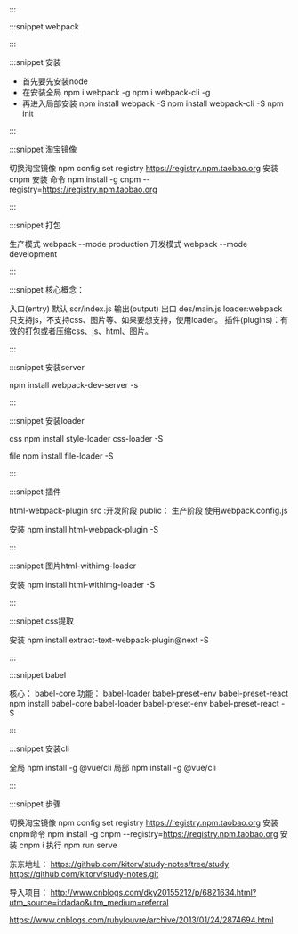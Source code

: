 :::

:::snippet webpack

:::

:::snippet 安装

- 首先要先安装node
- 在安装全局
  npm i webpack -g
  npm i webpack-cli -g
- 再进入局部安装
  npm install webpack -S
  npm install webpack-cli -S
  npm init

:::

:::snippet 淘宝镜像

切换淘宝镜像
npm config set registry https://registry.npm.taobao.org
安装 cnpm
安装 命令 npm install -g cnpm --registry=https://registry.npm.taobao.org

:::

:::snippet 打包

生产模式
webpack  --mode production
开发模式
webpack  --mode development

:::

:::snippet 核心概念：

入口(entry) 默认 scr/index.js
输出(output) 出口 des/main.js
loader:webpack只支持js，不支持css、图片等、如果要想支持，使用loader。
插件(plugins)：有效的打包或者压缩css、js、html、图片。

:::

:::snippet 安装server

npm install webpack-dev-server -s

:::

:::snippet 安装loader

css
npm install style-loader css-loader -S

file
npm install file-loader -S

:::

:::snippet 插件

html-webpack-plugin
src :开发阶段
public： 生产阶段
使用webpack.config.js

安装
npm install html-webpack-plugin -S

:::

:::snippet 图片html-withimg-loader

安装
npm install html-withimg-loader -S

:::

:::snippet css提取

安装
npm install extract-text-webpack-plugin@next -S

:::

:::snippet babel

核心： babel-core
功能：
babel-loader
babel-preset-env
babel-preset-react
npm install  babel-core babel-loader  babel-preset-env babel-preset-react -S

:::

:::snippet 安装cli

全局
npm install -g @vue/cli
局部
npm install -g @vue/cli

:::

:::snippet 步骤

切换淘宝镜像
npm config set registry https://registry.npm.taobao.org
安装cnpm命令
npm install -g cnpm --registry=https://registry.npm.taobao.org
安装
cnpm i
执行
npm run serve

东东地址：
https://github.com/kitorv/study-notes/tree/study
https://github.com/kitorv/study-notes.git

导入项目：
http://www.cnblogs.com/dky20155212/p/6821634.html?utm_source=itdadao&utm_medium=referral

https://www.cnblogs.com/rubylouvre/archive/2013/01/24/2874694.html

